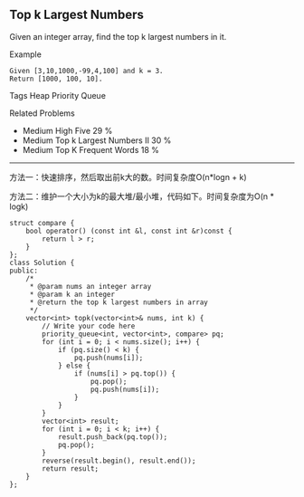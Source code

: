 ## Top k Largest Numbers  ##

Given an integer array, find the top k largest numbers in it.

Example

	Given [3,10,1000,-99,4,100] and k = 3.
	Return [1000, 100, 10].

Tags 
Heap Priority Queue

Related Problems 

- Medium High Five 29 %
- Medium Top k Largest Numbers II 30 %
- Medium Top K Frequent Words 18 %

----------
方法一：快速排序，然后取出前k大的数。时间复杂度O(n*logn + k)

方法二：维护一个大小为k的最大堆/最小堆，代码如下。时间复杂度为O(n * logk)

	struct compare {
	    bool operator() (const int &l, const int &r)const {
	        return l > r;
	    }
	};
	class Solution {
	public:
	    /*
	     * @param nums an integer array
	     * @param k an integer
	     * @return the top k largest numbers in array
	     */
	    vector<int> topk(vector<int>& nums, int k) {
	        // Write your code here
	        priority_queue<int, vector<int>, compare> pq;
	        for (int i = 0; i < nums.size(); i++) {
	            if (pq.size() < k) {
	                pq.push(nums[i]);
	            } else {
	                if (nums[i] > pq.top()) {
	                    pq.pop();
	                    pq.push(nums[i]);
	                }
	            }
	        }
	        vector<int> result;
	        for (int i = 0; i < k; i++) {
	            result.push_back(pq.top());
	            pq.pop();
	        }
	        reverse(result.begin(), result.end());
	        return result;
	    }
	};